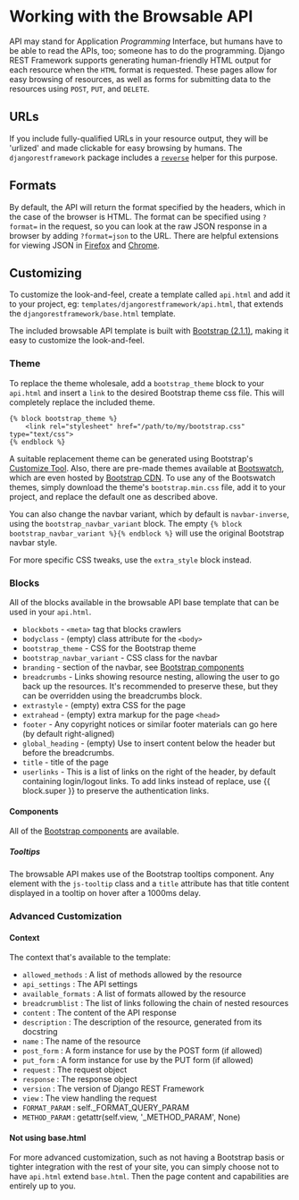 # Working with the Browsable API

API may stand for Application *Programming* Interface, but humans have to be able to read the APIs, too; someone has to do the programming. Django REST Framework supports generating human-friendly HTML output for each resource when the `HTML` format is requested. These pages allow for easy browsing of resources, as well as forms for submitting data to the resources using `POST`, `PUT`, and `DELETE`.

## URLs

If you include fully-qualified URLs in your resource output, they will be 'urlized' and made clickable for easy browsing by humans. The `djangorestframework` package includes a [`reverse`](../api-guide/reverse.md) helper for this purpose.


## Formats

By default, the API will return the format specified by the headers, which in the case of the browser is HTML. The format can be specified using `?format=` in the request, so you can look at the raw JSON response in a browser by adding `?format=json` to the URL. There are helpful extensions for viewing JSON in [Firefox](https://addons.mozilla.org/en-US/firefox/addon/jsonview/) and [Chrome](https://chrome.google.com/webstore/detail/chklaanhfefbnpoihckbnefhakgolnmc).


## Customizing

To customize the look-and-feel, create a template called `api.html` and add it to your project, eg: `templates/djangorestframework/api.html`, that extends the `djangorestframework/base.html` template.

The included browsable API template is built with [Bootstrap (2.1.1)](http://getbootstrap.com), making it easy to customize the look-and-feel.

### Theme

To replace the theme wholesale, add a `bootstrap_theme` block to your `api.html` and insert a `link` to the desired Bootstrap theme css file. This will completely replace the included theme.

    {% block bootstrap_theme %}
        <link rel="stylesheet" href="/path/to/my/bootstrap.css" type="text/css">
    {% endblock %}

A suitable replacement theme can be generated using Bootstrap's [Customize Tool](http://twitter.github.com/bootstrap/customize.html#variables). Also, there are pre-made themes available at [Bootswatch](http://bootswatch.com/), which are even hosted by [Bootstrap CDN](http://www.bootstrapcdn.com/). To use any of the Bootswatch themes, simply download the theme's `bootstrap.min.css` file, add it to your project, and replace the default one as described above.

You can also change the navbar variant, which by default is `navbar-inverse`, using the `bootstrap_navbar_variant` block. The empty `{% block bootstrap_navbar_variant %}{% endblock %}` will use the original Bootstrap navbar style.

For more specific CSS tweaks, use the `extra_style` block instead.


### Blocks

All of the blocks available in the browsable API base template that can be used in your `api.html`.

* `blockbots`                  - `<meta>` tag that blocks crawlers
* `bodyclass`                  - (empty) class attribute for the `<body>`
* `bootstrap_theme`            - CSS for the Bootstrap theme
* `bootstrap_navbar_variant`   - CSS class for the navbar
* `branding`                   - section of the navbar, see [Bootstrap components](http://twitter.github.com/bootstrap/components.html#navbar)
* `breadcrumbs`                - Links showing resource nesting, allowing the user to go back up the resources. It's recommended to preserve these, but they can be overridden using the breadcrumbs block.
* `extrastyle`                 - (empty) extra CSS for the page
* `extrahead`                  - (empty) extra markup for the page `<head>`
* `footer`                     - Any copyright notices or similar footer materials can go here (by default right-aligned)
* `global_heading`             - (empty) Use to insert content below the header but before the breadcrumbs.
* `title`                      - title of the page
* `userlinks`                  - This is a list of links on the right of the header, by default containing login/logout links. To add links instead of replace, use {{ block.super }} to preserve the authentication links.

#### Components

All of the [Bootstrap components](http://twitter.github.com/bootstrap/components.html) are available.

##### Tooltips

The browsable API makes use of the Bootstrap tooltips component. Any element with the `js-tooltip` class and a `title` attribute has that title content displayed in a tooltip on hover after a 1000ms delay.


### Advanced Customization

#### Context

The context that's available to the template:

* `allowed_methods`     : A list of methods allowed by the resource
* `api_settings`        : The API settings
* `available_formats`   : A list of formats allowed by the resource
* `breadcrumblist`      : The list of links following the chain of nested resources
* `content`             : The content of the API response
* `description`         : The description of the resource, generated from its docstring
* `name`                : The name of the resource
* `post_form`           : A form instance for use by the POST form (if allowed)
* `put_form`            : A form instance for use by the PUT form (if allowed)
* `request`             : The request object
* `response`            : The response object
* `version`             : The version of Django REST Framework
* `view`                : The view handling the request
* `FORMAT_PARAM`        : self._FORMAT_QUERY_PARAM
* `METHOD_PARAM`        : getattr(self.view, '_METHOD_PARAM', None)

#### Not using base.html

For more advanced customization, such as not having a Bootstrap basis or tighter integration with the rest of your site, you can simply choose not to have `api.html` extend `base.html`. Then the page content and capabilities are entirely up to you.